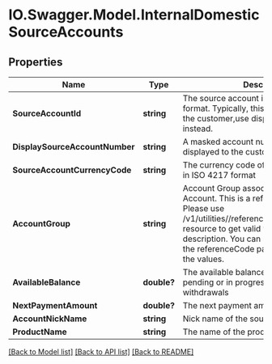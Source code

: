 # IO.Swagger.Model.InternalDomesticSourceAccounts
## Properties

Name | Type | Description | Notes
------------ | ------------- | ------------- | -------------
**SourceAccountId** | **string** | The source account identifier in encrypted format. Typically, this is not displayed to the customer,use displayAccountNumber instead. | 
**DisplaySourceAccountNumber** | **string** | A masked account number that can be displayed to the customer | 
**SourceAccountCurrencyCode** | **string** | The currency code of the source account in ISO 4217 format | 
**AccountGroup** | **string** | Account Group associated with the source Account. This is a reference data field. Please use /v1/utilities//referenceData/{accountGroup} resource to get valid value of this field with description. You can use accountGroup as the referenceCode parameter to retrieve the values. | 
**AvailableBalance** | **double?** | The available balance including any pending or in progress deposits and withdrawals | [optional] 
**NextPaymentAmount** | **double?** | The next payment amount due. | [optional] 
**AccountNickName** | **string** | Nick name of the source account. | [optional] 
**ProductName** | **string** | The name of the product | [optional] 

[[Back to Model list]](../README.md#documentation-for-models) [[Back to API list]](../README.md#documentation-for-api-endpoints) [[Back to README]](../README.md)

